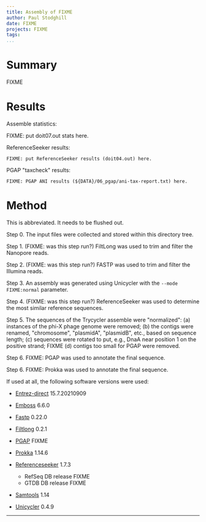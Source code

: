 ```yaml
---
title: Assembly of FIXME
author: Paul Stodghill
date: FIXME
projects: FIXME
tags: 
...
```


# Summary

FIXME

# Results

Assemble statistics:

FIXME: put doit07.out stats here.

ReferenceSeeker results:

~~~
FIXME: put ReferenceSeeker results (doit04.out) here.
~~~

PGAP "taxcheck" results:

~~~
FIXME: PGAP ANI results (${DATA}/06_pgap/ani-tax-report.txt) here.
~~~

# Method

This is abbreviated. It needs to be flushed out.

Step 0. The input files were collected and stored within this directory
tree.

Step 1. (FIXME: was this step run?) FiltLong was used to trim and filter the
Nanopore reads.

Step 2. (FIXME: was this step run?) FASTP was used to trim and filter
the Illumina reads.

Step 3. An assembly was generated using Unicycler with the `--mode
FIXME:normal` parameter.

Step 4. (FIXME: was this step run?) ReferenceSeeker was used to
determine the most similar reference sequences.

Step 5. The sequences of the Trycycler assemble were "normalized":
(a) instances of the phi-X phage genome were removed; (b) the contigs
were renamed, "chromosome", "plasmidA", "plasmidB", etc., based on
sequence length; (c) sequences were rotated to put, e.g., DnaA near
position 1 on the positive strand; FIXME (d) contigs too small for
PGAP were removed.

Step 6. FIXME: PGAP was used to annotate the final sequence.

Step 6. FIXME: Prokka was used to annotate the final sequence.

If used at all, the following software versions were used:

- [Entrez-direct](ftp://ftp.ncbi.nlm.nih.gov/entrez/entrezdirect/versions/) 15.7.20210909
- [Emboss](http://emboss.sourceforge.net) 6.6.0
- [Fastp](https://github.com/OpenGene/fastp) 0.22.0
- [Filtlong](https://github.com/rrwick/Filtlong) 0.2.1
- [PGAP](https://github.com/ncbi/pgap) FIXME
- [Prokka](https://github.com/tseemann/prokka) 1.14.6
- [Referenceseeker](https://github.com/oschwengers/referenceseeker) 1.7.3

    + RefSeq DB release FIXME
    + GTDB DB release FIXME

- [Samtools](https://github.com/samtools/samtools) 1.14
- [Unicycler](https://github.com/rrwick/Unicycler) 0.4.9

------------------------------------------------------------------------

